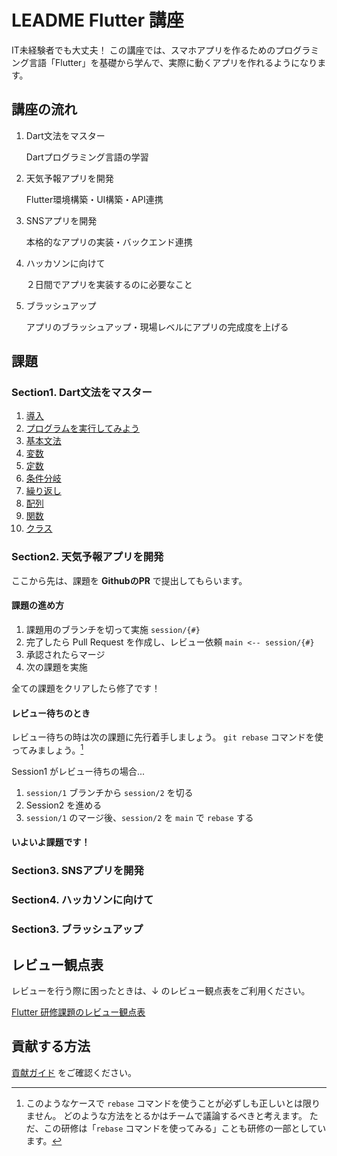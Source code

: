 # LEADME Flutter 講座

IT未経験者でも大丈夫！ 
この講座では、スマホアプリを作るためのプログラミング言語「Flutter」を基礎から学んで、実際に動くアプリを作れるようになります。


## 講座の流れ

1. Dart文法をマスター

   Dartプログラミング言語の学習

2. 天気予報アプリを開発

   Flutter環境構築・UI構築・API連携

3. SNSアプリを開発

   本格的なアプリの実装・バックエンド連携

6. ハッカソンに向けて

   ２日間でアプリを実装するのに必要なこと

7. ブラッシュアップ

   アプリのブラッシュアップ・現場レベルにアプリの完成度を上げる


## 課題

### Section1. Dart文法をマスター

1. [導入](./sections/00_top.md)
1. [プログラムを実行してみよう](./sections/section1/01_run.md)
1. [基本文法](./sections/section1/02_grammar.md)
1. [変数](./sections/section1/03_var.md)
1. [定数](./sections/section1/04_const.md)
1. [条件分岐](./sections/section1/05_if.md)
1. [繰り返し](./sections/section1/06_repeat.md)
1. [配列](./sections/section1/07_array.md)
1. [関数](./sections/section1/08_func.md)
1. [クラス](./sections/section1/09_class.md)


### Section2. 天気予報アプリを開発

ここから先は、課題を **GithubのPR** で提出してもらいます。

#### 課題の進め方

1. 課題用のブランチを切って実施
   `session/{#}`
2. 完了したら Pull Request を作成し、レビュー依頼
   `main <-- session/{#}`
3. 承認されたらマージ
4. 次の課題を実施

全ての課題をクリアしたら修了です！

#### レビュー待ちのとき

レビュー待ちの時は次の課題に先行着手しましょう。
`git rebase` コマンドを使ってみましょう。[^1]

Session1 がレビュー待ちの場合...

1. `session/1` ブランチから `session/2` を切る
2. Session2 を進める
3. `session/1` のマージ後、`session/2` を `main` で `rebase` する

[^1]: このようなケースで `rebase` コマンドを使うことが必ずしも正しいとは限りません。
どのような方法をとるかはチームで議論するべきと考えます。
ただ、この研修は「`rebase` コマンドを使ってみる」ことも研修の一部としています。

#### いよいよ課題です！






### Section3. SNSアプリを開発



### Section4. ハッカソンに向けて



### Section3. ブラッシュアップ





## レビュー観点表

レビューを行う際に困ったときは、↓ のレビュー観点表をご利用ください。

[Flutter 研修課題のレビュー観点表]

## 貢献する方法

[貢献ガイド] をご確認ください。

<!-- Links -->

[templates]: .github/templates

[Session0-Setup]: docs/sessions/setup.md

[Session1-Layout]: docs/sessions/layout.md

[Session2-API]: docs/sessions/api.md

[Session3-Lifecycle]: docs/sessions/lifecycle.md

[Session4-Mixin]: docs/sessions/mixin.md

[Session5-Error]: docs/sessions/error.md

[Session6-JSON]: docs/sessions/json.md

[Session7-Serialization]: docs/sessions/serialization.md

[Session8-StateManagement]: docs/sessions/state_management.md

[Session9-UnitTest]: docs/sessions/unit_test.md

[Session10-WidgetTest]: docs/sessions/widget_test.md

[Session11-ThreadBlock]: docs/sessions/thread_block.md

[Flutter 研修課題のレビュー観点表]: https://yumemi.notion.site/Flutter-555155c98aea49f2bc745bbaff9d6ec7

[貢献ガイド]: docs/contributing/CONTRIBUTING.md
